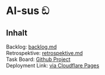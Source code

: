 # AI-sus ඞ

## Inhalt
Backlog: [backlog.md](.docs/backlog.md)  
Retrospektive: [retrospektive.md](.docs/retrospektive.md)  
Task Board: [Github Project](https://github.com/users/Vngdv/projects/2)  
Deployment Link: [via Cloudflare Pages](https://cat.ai.sus.red)
